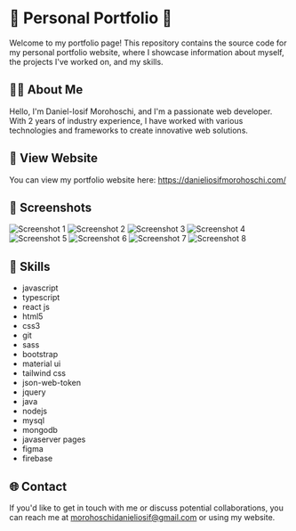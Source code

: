# 🚀 Personal Portfolio 🚀

Welcome to my portfolio page! This repository contains the source code for my personal portfolio website, where I showcase information about myself, the projects I've worked on, and my skills.

## 👨‍💻 About Me

Hello, I'm Daniel-Iosif Morohoschi, and I'm a passionate web developer. With 2 years of industry experience, I have worked with various technologies and frameworks to create innovative web solutions.

## 🔗 View Website

You can view my portfolio website here: https://danieliosifmorohoschi.com/

## 📸 Screenshots

![Screenshot 1](docs/images/homepage.png)
![Screenshot 2](docs/images/aboutme.png)
![Screenshot 3](docs/images/experience.png)
![Screenshot 4](docs/images/projects.png)
![Screenshot 5](docs/images/homepage-mobile.png)
![Screenshot 6](docs/images/aboutme-mobile.png)
![Screenshot 7](docs/images/experience-mobile.png)
![Screenshot 8](docs/images/projects-mobile.png)

## 🔧 Skills

- javascript
- typescript
- react js
- html5
- css3
- git
- sass
- bootstrap
- material ui
- tailwind css
- json-web-token
- jquery
- java
- nodejs
- mysql
- mongodb
- javaserver pages
- figma
- firebase

## 🌐 Contact

If you'd like to get in touch with me or discuss potential collaborations, you can reach me at morohoschidanieliosif@gmail.com or using my website.
